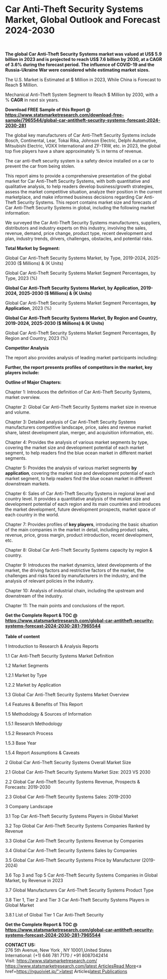 <h1>Car Anti-Theft Security Systems Market, Global Outlook and Forecast 2024-2030</h1><br/><p><strong>The global Car Anti-Theft Security Systems market was valued at US$ 5.9 billion in 2023 and is projected to reach US$ 7.6 billion by 2030, at a <strong>CAGR</strong> of 3.6% during the forecast period. The influence of COVID-19 and the Russia-Ukraine War were considered while estimating market sizes.</strong></p><p>The U.S. Market is Estimated at $ Million in 2023, While China is Forecast to Reach $ Million.</p><p>Mechanical Anti-Theft System Segment to Reach $ Million by 2030, with a % <strong>CAGR</strong> in next six years.</p><p><strong>Download FREE Sample of this Report @ <a href="https://www.statsmarketresearch.com/download-free-sample/7965544/global-car-antitheft-security-systems-forecast-2024-2030-281">https://www.statsmarketresearch.com/download-free-sample/7965544/global-car-antitheft-security-systems-forecast-2024-2030-281</a></strong></p><p>The global key manufacturers of Car Anti-Theft Security Systems include Bosch, Continental, Lear, Tokai Rika, Johnson Electric, Delphi Automotive, Mitsubishi Electric, VOXX International and ZF-TRW, etc. in 2023, the global top five players have a share approximately % in terms of revenue.</p><p>The car anti-theft security system is a safety device installed on a car to prevent the car from being stolen.</p><p>This report aims to provide a comprehensive presentation of the global market for Car Anti-Theft Security Systems, with both quantitative and qualitative analysis, to help readers develop business/growth strategies, assess the market competitive situation, analyze their position in the current marketplace, and make informed business decisions regarding Car Anti-Theft Security Systems. This report contains market size and forecasts of Car Anti-Theft Security Systems in global, including the following market information:</p><p>We surveyed the Car Anti-Theft Security Systems manufacturers, suppliers, distributors and industry experts on this industry, involving the sales, revenue, demand, price change, product type, recent development and plan, industry trends, drivers, challenges, obstacles, and potential risks.</p><p><strong>Total Market by Segment:</strong></p><p>Global Car Anti-Theft Security Systems Market, by Type, 2019-2024, 2025-2030 ($ Millions) & (K Units)</p><p>Global Car Anti-Theft Security Systems Market Segment Percentages, by Type, 2023 (%)</p><p><strong>Global Car Anti-Theft Security Systems Market, <strong>by Application</strong>, 2019-2024, 2025-2030 ($ Millions) & (K Units)</strong></p><p>Global Car Anti-Theft Security Systems Market Segment Percentages, <strong>by Application</strong>, 2023 (%)</p><p><strong>Global Car Anti-Theft Security Systems Market, By Region and Country, 2019-2024, 2025-2030 ($ Millions) & (K Units)</strong></p><p>Global Car Anti-Theft Security Systems Market Segment Percentages, By Region and Country, 2023 (%)</p><p><strong>Competitor Analysis</strong></p><p>The report also provides analysis of leading market participants including:</p><p><strong>Further, the report presents profiles of competitors in the market, <strong>key players</strong> include:</strong></p><p><strong>Outline of Major Chapters:</strong></p><p>Chapter 1: Introduces the definition of Car Anti-Theft Security Systems, market overview.</p><p>Chapter 2: Global Car Anti-Theft Security Systems market size in revenue and volume.</p><p>Chapter 3: Detailed analysis of Car Anti-Theft Security Systems manufacturers competitive landscape, price, sales and revenue market share, latest development plan, merger, and acquisition information, etc.</p><p>Chapter 4: Provides the analysis of various market segments by type, covering the market size and development potential of each market segment, to help readers find the blue ocean market in different market segments.</p><p>Chapter 5: Provides the analysis of various market segments <strong>by application</strong>, covering the market size and development potential of each market segment, to help readers find the blue ocean market in different downstream markets.</p><p>Chapter 6: Sales of Car Anti-Theft Security Systems in regional level and country level. It provides a quantitative analysis of the market size and development potential of each region and its main countries and introduces the market development, future development prospects, market space of each country in the world.</p><p>Chapter 7: Provides profiles of <strong>key players</strong>, introducing the basic situation of the main companies in the market in detail, including product sales, revenue, price, gross margin, product introduction, recent development, etc.</p><p>Chapter 8: Global Car Anti-Theft Security Systems capacity by region & country.</p><p>Chapter 9: Introduces the market dynamics, latest developments of the market, the driving factors and restrictive factors of the market, the challenges and risks faced by manufacturers in the industry, and the analysis of relevant policies in the industry.</p><p>Chapter 10: Analysis of industrial chain, including the upstream and downstream of the industry.</p><p>Chapter 11: The main points and conclusions of the report.</p><div><b>Get the Complete Report & TOC @ <a href="https://www.statsmarketresearch.com/global-car-antitheft-security-systems-forecast-2024-2030-281-7965544">https://www.statsmarketresearch.com/global-car-antitheft-security-systems-forecast-2024-2030-281-7965544</a></b></div><br><b>Table of content</b><p>1 Introduction to Research & Analysis Reports<br />
 
  1.1 Car Anti-Theft Security Systems Market Definition<br />
 
  1.2 Market Segments<br />
 
  1.2.1 Market by Type<br />
 
  1.2.2 Market by Application<br />
 
  1.3 Global Car Anti-Theft Security Systems Market Overview<br />
 
  1.4 Features & Benefits of This Report<br />
 
  1.5 Methodology & Sources of Information<br />
 
  1.5.1 Research Methodology<br />
 
  1.5.2 Research Process<br />
 
  1.5.3 Base Year<br />
 
  1.5.4 Report Assumptions & Caveats<br />
 
 2 Global Car Anti-Theft Security Systems Overall Market Size<br />
 
  2.1 Global Car Anti-Theft Security Systems Market Size: 2023 VS 2030<br />
 
  2.2 Global Car Anti-Theft Security Systems Revenue, Prospects & Forecasts: 2019-2030<br />
 
  2.3 Global Car Anti-Theft Security Systems Sales: 2019-2030<br />
 
 3 Company Landscape<br />
 
  3.1 Top Car Anti-Theft Security Systems Players in Global Market<br />
 
  3.2 Top Global Car Anti-Theft Security Systems Companies Ranked by Revenue<br />
 
  3.3 Global Car Anti-Theft Security Systems Revenue by Companies<br />
 
  3.4 Global Car Anti-Theft Security Systems Sales by Companies<br />
 
  3.5 Global Car Anti-Theft Security Systems Price by Manufacturer (2019-2024)<br />
 
  3.6 Top 3 and Top 5 Car Anti-Theft Security Systems Companies in Global Market, by Revenue in 2023<br />
 
  3.7 Global Manufacturers Car Anti-Theft Security Systems Product Type<br />
 
  3.8 Tier 1, Tier 2 and Tier 3 Car Anti-Theft Security Systems Players in Global Market<br />
 
  3.8.1 List of Global Tier 1 Car Anti-Theft Security <br><div><b>Get the Complete Report & TOC @ <a href="https://www.statsmarketresearch.com/global-car-antitheft-security-systems-forecast-2024-2030-281-7965544">https://www.statsmarketresearch.com/global-car-antitheft-security-systems-forecast-2024-2030-281-7965544</a></b></div></p> <b>CONTACT US:</b><br>276 5th Avenue, New York , NY 10001,United States<br>International: (+1) 646 781 7170 / +91 8087042414<br>Visit: <a href="https://www.statsmarketresearch.com/">https://www.statsmarketresearch.com/</a><br><a href="https://gyeongbokgung.com">https://www.statsmarketresearch.com/</a><a href="https://hallyeomaritime.com">latest Articles</a><a href="https://jingwansa.com">Read More</a><a href=https://nguoiviet.jp/">latest Articles</a><a href="https://www.intelmarketresearch.com/">latest Publications</a>